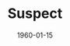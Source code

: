 ---
title: Suspect
date: 1960-01-15
closing_date: 1960-01-23
layout: productions
featured_image:
image_caption:
image_credit:
playbill:
Theatre: Theatre Jacksonville
Venue: Little Theatre
cast:
- Mrs. Smith: Dorothy Portnoy
- Goudie MacIntyre: Ann Dobbie
- Dr. Rendle: Jack Evans
- Janet Rendle: Brandy Kraft
- Robert Smith: Glenn H. Logan
- The Rev. Alfred Combermere: Art Logan
- Sir Hugo Const: Fred Chapman
- Lady Const: Virginia Popwell
crew:
- Designer and Director: Maurice Geoffrey
- Stage Manager: Chris Michael Chiasson
- Assistant Stage Manager: Sand Gordon
- Book-Holder: Ellen Black
- Sound Effects:
  - Sand Gordon
  - Jack Evans
  - Laurene Prescott
- Lighting:
  - Norman Howard
  - Jack Broughton
  - Ernie Evans
  - Warren Zundell
- Costumes:
  - Ellen Black
  - Virginia Black
- Properties:
  - Gayle Swymer
  - Sue Henderson
  - Mildred Thomas
  - Wilma Bertrand
  - Anna Chaisson
  - Claire Zundell
  - Mary Sloan
  - Ernie Evans
- Make-Up:
  - Dorothy Portnoy
  - Elmo Lehman
  - Polly Clendening
  - Lacy Wilson
- Scenery:
  - Frank Ridge
  - Dixie Cohen
  - Paul Galloway
  - Dick Kaufman
  - Betty Slifer
  - Joe Sloan
  - Art Logan
  - Ellen Black
  - George Slifer
  - Glenn H. Logan
  - Jack Broughton
  - Bunni Thornhill
  - Wilma Bertrand
  - Gayle Swymer
  - Thelma Mayeron
  - Al Gross
  - Ernie Evans
  - Claire Zundell
  - Sandy Gordon
  - Chris Chiasson
external_links:
---